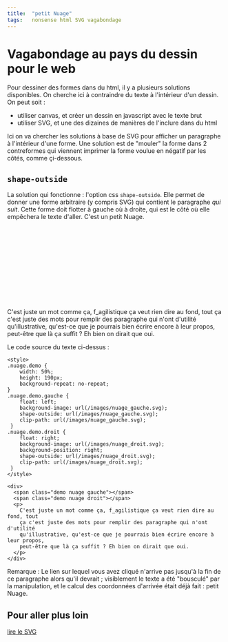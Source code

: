 ```yaml
---
title:  "petit Nuage"
tags:   nonsense html SVG vagabondage
---
```


# Vagabondage au pays du dessin pour le web

Pour dessiner des formes dans du html, il y a plusieurs solutions
disponibles. On cherche ici à contraindre du texte à l'intérieur d'un dessin.
On peut soit :
  - utiliser canvas, et créer un dessin en javascript avec le texte brut
  - utiliser SVG, et une des dizaines de manières de l'inclure dans du html

Ici on va chercher les solutions à base de SVG pour afficher un paragraphe à
l'intérieur d'une forme. Une solution est de "mouler" la forme dans 2
contreformes qui viennent imprimer la forme voulue en négatif par les côtés,
comme çi-dessous.

## `shape-outside`

La solution qui fonctionne : l'option css `shape-outside`. Elle permet de
donner une forme arbitraire (y compris SVG) qui contient le paragraphe _qui 
suit_. Cette forme doit flotter à gauche où à droite, qui est le côté où elle
empêchera le texte d'aller. C'est un petit Nuage.

<style>
.nuage.demo {
    width: 50%;
    height: 190px;
    background-repeat: no-repeat;
}
.nuage.demo.gauche {
    float: left;
    background-image: url(/images/nuage_gauche.svg);
    shape-outside: url(/images/nuage_gauche.svg);
    clip-path: url(/images/nuage_gauche.svg);
 }
.nuage.demo.droit {
    float: right;
    background-image: url(/images/nuage_droit.svg);
    background-position: right;
    shape-outside: url(/images/nuage_droit.svg);
    clip-path: url(/images/nuage_droit.svg);
 }
</style>

<div>
  <span class="demo nuage gauche"></span>
  <span class="demo nuage droit"></span>
  <p>
    C'est juste un mot comme ça, f_agilistique ça veut rien dire au fond, tout
    ça c'est juste des mots pour remplir des paragraphe qui n'ont d'utilité
    qu'illustrative, qu'est-ce que je pourrais bien écrire encore à leur propos,
    peut-être que là ça suffit ? Eh bien on dirait que oui.
  </p>
</div>

Le code source du texte ci-dessus :

```
<style>
.nuage.demo {
    width: 50%;
    height: 190px;
    background-repeat: no-repeat;
}
.nuage.demo.gauche {
    float: left;
    background-image: url(/images/nuage_gauche.svg);
    shape-outside: url(/images/nuage_gauche.svg);
    clip-path: url(/images/nuage_gauche.svg);
 }
.nuage.demo.droit {
    float: right;
    background-image: url(/images/nuage_droit.svg);
    background-position: right;
    shape-outside: url(/images/nuage_droit.svg);
    clip-path: url(/images/nuage_droit.svg);
 }
</style>

<div>
  <span class="demo nuage gauche"></span>
  <span class="demo nuage droit"></span>
  <p>
    C'est juste un mot comme ça, f_agilistique ça veut rien dire au fond, tout
    ça c'est juste des mots pour remplir des paragraphe qui n'ont d'utilité
    qu'illustrative, qu'est-ce que je pourrais bien écrire encore à leur propos,
    peut-être que là ça suffit ? Eh bien on dirait que oui.
  </p>
</div>
```

Remarque : Le lien sur lequel vous avez cliqué n'arrive pas jusqu'à la fin de ce paragraphe alors qu'il devrait ; visiblement le texte a été "bousculé" par la manipulation, et le calcul des coordonnées d'arrivée était déjà fait : petit Nuage.

## Pour aller plus loin

[lire le SVG](https://css-tricks.com/svg-path-syntax-illustrated-guide/)

